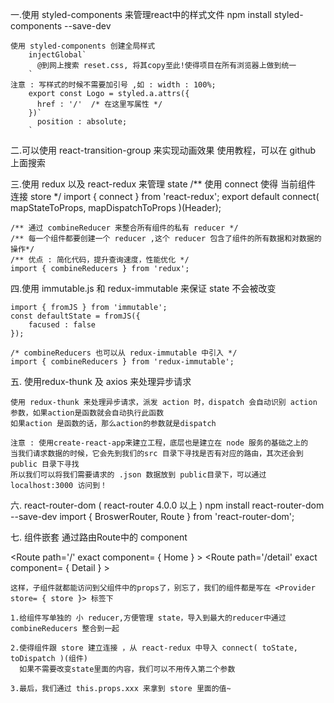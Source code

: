 一.使用 styled-components 来管理react中的样式文件
    npm install styled-components --save-dev

    使用 styled-components 创建全局样式
        injectGlobal`
          @到网上搜索 reset.css, 将其copy至此!使得项目在所有浏览器上做到统一
        `
    注意 : 写样式的时候不需要加引号 ,如 : width : 100%;
        export const Logo = styled.a.attrs({
          href : '/'  /* 在这里写属性 */
        })`
          position : absolute;
        `

二.可以使用 react-transition-group 来实现动画效果
    使用教程，可以在 github 上面搜索

三.使用 redux 以及 react-redux 来管理 state
    /** 使用 connect 使得 当前组件 连接 store */
    import { connect } from 'react-redux';
    export default connect( mapStateToProps, mapDispatchToProps )(Header);

    /** 通过 combineReducer 来整合所有组件的私有 reducer */
    /** 每一个组件都要创建一个 reducer ,这个 reducer 包含了组件的所有数据和对数据的操作*/
    /** 优点 : 简化代码，提升查询速度，性能优化 */
    import { combineReducers } from 'redux';

四.使用 immutable.js 和 redux-immutable 来保证 state 不会被改变

    import { fromJS } from 'immutable';
    const defaultState = fromJS({
        facused : false
    });

    /* combineReducers 也可以从 redux-immutable 中引入 */
    import { combineReducers } from 'redux-immutable';

五. 使用redux-thunk 及 axios 来处理异步请求

    使用 redux-thunk 来处理异步请求，派发 action 时，dispatch 会自动识别 action 参数，如果action是函数就会自动执行此函数
    如果action 是函数的话，那么action的参数就是dispatch 

    注意 : 使用create-react-app来建立工程，底层也是建立在 node 服务的基础之上的
    当我们请求数据的时候，它会先到我们的src 目录下寻找是否有对应的路由，其次还会到 public 目录下寻找
    所以我们可以将我们需要请求的 .json 数据放到 public目录下，可以通过 localhost:3000 访问到！

六. react-router-dom ( react-router 4.0.0 以上 )
    npm install react-router-dom --save-dev
    import { BroswerRouter, Route } from 'react-router-dom';

七. 组件嵌套
    通过路由Route中的 component 
    <BrowserRouter>
        <div>
            <Route path='/' exact component= { Home } ></Route>
            <Route path='/detail' exact component= { Detail } ></Route>
        </div>
    </BrowserRouter>

    这样，子组件就都能访问到父组件中的props了，别忘了，我们的组件都是写在 <Provider store= { store }> 标签下

    1.给组件写单独的 小 reducer,方便管理 state，导入到最大的reducer中通过 combineReducers 整合到一起

    2.使得组件跟 store 建立连接 ，从 react-redux 中导入 connect( toState, toDispatch )(组件)
      如果不需要改变state里面的内容，我们可以不用传入第二个参数
    
    3.最后，我们通过 this.props.xxx 来拿到 store 里面的值~

    
    

